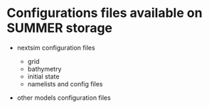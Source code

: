 # Configurations files available on SUMMER storage

  - nextsim configuration files
      - grid
      - bathymetry
      - initial state
      - namelists and config files
  
  - other models configuration files
